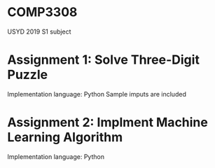 # COMP3308
USYD 2019 S1 subject

# Assignment 1: Solve Three-Digit Puzzle
Implementation language: Python
Sample imputs are included


# Assignment 2: Implment Machine Learning Algorithm
Implementation language: Python
